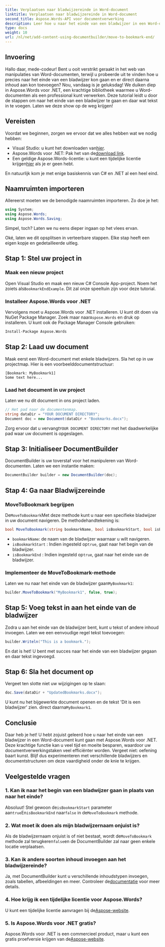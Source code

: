 ```yaml
---
title: Verplaatsen naar bladwijzereinde in Word-document
linktitle: Verplaatsen naar bladwijzereinde in Word-document
second_title: Aspose.Words-API voor documentverwerking
description: Leer hoe u naar het einde van een bladwijzer in een Word-document kunt gaan met Aspose.Words voor .NET. Volg onze gedetailleerde, stapsgewijze handleiding voor nauwkeurige documentmanipulatie.
type: docs
weight: 10
url: /nl/net/add-content-using-documentbuilder/move-to-bookmark-end/
---
```

## Invoering

Hallo daar, mede-codeur! Bent u ooit verstrikt geraakt in het web van manipulaties van Word-documenten, terwijl u probeerde uit te vinden hoe u precies naar het einde van een bladwijzer kon gaan en er direct daarna inhoud aan kon toevoegen? Nou, vandaag is je geluksdag! We duiken diep in Aspose.Words voor .NET, een krachtige bibliotheek waarmee u Word-documenten als een professional kunt verwerken. Deze tutorial leidt u door de stappen om naar het einde van een bladwijzer te gaan en daar wat tekst in te voegen. Laten we deze show op de weg krijgen!

## Vereisten

Voordat we beginnen, zorgen we ervoor dat we alles hebben wat we nodig hebben:

-  Visual Studio: u kunt het downloaden van[hier](https://visualstudio.microsoft.com/).
-  Aspose.Words voor .NET: Pak het van de[download link](https://releases.aspose.com/words/net/).
-  Een geldige Aspose.Words-licentie: u kunt een tijdelijke licentie krijgen[hier](https://purchase.aspose.com/temporary-license/) als je er geen hebt.

En natuurlijk kom je met enige basiskennis van C# en .NET al een heel eind.

## Naamruimten importeren

Allereerst moeten we de benodigde naamruimten importeren. Zo doe je het:

```csharp
using System;
using Aspose.Words;
using Aspose.Words.Saving;
```

Simpel, toch? Laten we nu eens dieper ingaan op het vlees ervan.

Oké, laten we dit opsplitsen in verteerbare stappen. Elke stap heeft een eigen kopje en gedetailleerde uitleg.

## Stap 1: Stel uw project in

### Maak een nieuw project

 Open Visual Studio en maak een nieuw C# Console App-project. Noem het zoiets als`BookmarkEndExample`. Dit zal onze speeltuin zijn voor deze tutorial.

### Installeer Aspose.Words voor .NET

 Vervolgens moet u Aspose.Words voor .NET installeren. U kunt dit doen via NuGet Package Manager. Zoek maar naar`Aspose.Words` en druk op installeren. U kunt ook de Package Manager Console gebruiken:

```bash
Install-Package Aspose.Words
```

## Stap 2: Laad uw document

Maak eerst een Word-document met enkele bladwijzers. Sla het op in uw projectmap. Hier is een voorbeelddocumentstructuur:

```plaintext
[Bookmark: MyBookmark1]
Some text here...
```

### Laad het document in uw project

Laten we nu dit document in ons project laden.

```csharp
// Het pad naar de documentenmap.
string dataDir = "YOUR DOCUMENT DIRECTORY";
Document doc = new Document(dataDir + "Bookmarks.docx");
```

 Zorg ervoor dat u vervangt`YOUR DOCUMENT DIRECTORY` met het daadwerkelijke pad waar uw document is opgeslagen.

## Stap 3: Initialiseer DocumentBuilder

DocumentBuilder is uw toverstaf voor het manipuleren van Word-documenten. Laten we een instantie maken:

```csharp
DocumentBuilder builder = new DocumentBuilder(doc);
```

## Stap 4: Ga naar Bladwijzereinde

### MoveToBookmark begrijpen

 De`MoveToBookmark`Met deze methode kunt u naar een specifieke bladwijzer in uw document navigeren. De methodehandtekening is:

```csharp
bool MoveToBookmark(string bookmarkName, bool isBookmarkStart, bool isBookmarkEnd);
```

- `bookmarkName`: de naam van de bladwijzer waarnaar u wilt navigeren.
- `isBookmarkStart` : Indien ingesteld op`true`, gaat naar het begin van de bladwijzer.
- `isBookmarkEnd` : Indien ingesteld op`true`, gaat naar het einde van de bladwijzer.

### Implementeer de MoveToBookmark-methode

 Laten we nu naar het einde van de bladwijzer gaan`MyBookmark1`:

```csharp
builder.MoveToBookmark("MyBookmark1", false, true);
```

## Stap 5: Voeg tekst in aan het einde van de bladwijzer


Zodra u aan het einde van de bladwijzer bent, kunt u tekst of andere inhoud invoegen. Laten we een eenvoudige regel tekst toevoegen:

```csharp
builder.Writeln("This is a bookmark.");
```

En dat is het! U bent met succes naar het einde van een bladwijzer gegaan en daar tekst ingevoegd.

## Stap 6: Sla het document op


Vergeet ten slotte niet uw wijzigingen op te slaan:

```csharp
doc.Save(dataDir + "UpdatedBookmarks.docx");
```

 U kunt nu het bijgewerkte document openen en de tekst 'Dit is een bladwijzer' zien. direct daarna`MyBookmark1`.

## Conclusie

Daar heb je het! U hebt zojuist geleerd hoe u naar het einde van een bladwijzer in een Word-document kunt gaan met Aspose.Words voor .NET. Deze krachtige functie kan u veel tijd en moeite besparen, waardoor uw documentverwerkingstaken veel efficiënter worden. Vergeet niet: oefening baart kunst. Blijf dus experimenteren met verschillende bladwijzers en documentstructuren om deze vaardigheid onder de knie te krijgen.

## Veelgestelde vragen

### 1. Kan ik naar het begin van een bladwijzer gaan in plaats van naar het einde?

 Absoluut! Stel gewoon de`isBookmarkStart` parameter aan`true`En`isBookmarkEnd` naar`false` in de`MoveToBookmark` methode.

### 2. Wat moet ik doen als mijn bladwijzernaam onjuist is?

 Als de bladwijzernaam onjuist is of niet bestaat, wordt de`MoveToBookmark` methode zal terugkeren`false`en de DocumentBuilder zal naar geen enkele locatie verplaatsen.

### 3. Kan ik andere soorten inhoud invoegen aan het bladwijzereinde?

 Ja, met DocumentBuilder kunt u verschillende inhoudstypen invoegen, zoals tabellen, afbeeldingen en meer. Controleer de[documentatie](https://reference.aspose.com/words/net/) voor meer details.

### 4. Hoe krijg ik een tijdelijke licentie voor Aspose.Words?

 U kunt een tijdelijke licentie aanvragen bij de[Aspose-website](https://purchase.aspose.com/temporary-license/).

### 5. Is Aspose.Words voor .NET gratis?

Aspose.Words voor .NET is een commercieel product, maar u kunt een gratis proefversie krijgen van de[Aspose-website](https://releases.aspose.com/).
